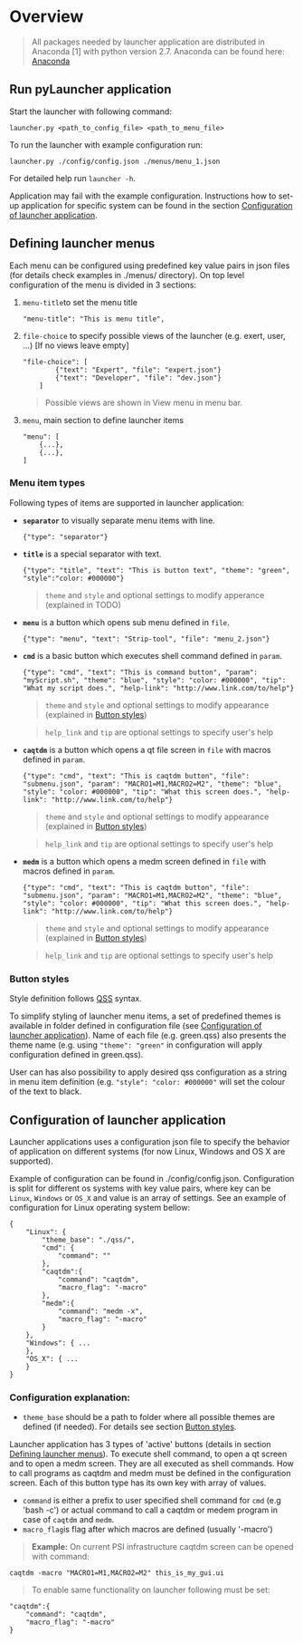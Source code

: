 # Overview
> All packages needed by launcher application are distributed in Anaconda [1] with python version 2.7. Anaconda can be found here: [Anaconda](http://continuum.io/downloads)

## Run pyLauncher application
Start the launcher with following command:

```
launcher.py <path_to_config_file> <path_to_menu_file>
```

To run the launcher with example configuration run:

```
launcher.py ./config/config.json ./menus/menu_1.json
```

For detailed help run  `launcher -h`.

Application may fail with the example configuration. Instructions how to set-up application for specific system can be found in the section [Configuration of launcher application]().
## Defining launcher menus
Each menu can be configured using predefined key value pairs in json files (for details check examples in ./menus/ directory). On top level configuration of the menu is divided in 3 sections:
 
 1. `menu-title`to set the menu title

    ```
    "menu-title": "This is menu title",
    ``` 

 2. `file-choice` to specify possible views of the launcher (e.g. exert, user, ...) [If no views leave empty]

    ```
    "file-choice": [
            {"text": "Expert", "file": "expert.json"}
            {"text": "Developer", "file": "dev.json"}
        ]
    ```
    > Possible views are shown in View menu in menu bar.
 3. `menu`, main section to define launcher items
    ```
    "menu": [
        {...},
        {...},
    ]
    ```
### Menu item types
Following types of items are supported in launcher application:
- **`separator`** to visually separate menu items with line.
    ```
    {"type": "separator"}
    ```

- **`title`** is a special separator with text.
    ```
    {"type": "title", "text": "This is button text", "theme": "green", "style":"color: #000000"}
    ```
    > `theme` and `style` and optional settings to modify apperance (explained in TODO)

- **`menu`** is a button which opens sub menu defined in `file`.
    ```
    {"type": "menu", "text": "Strip-tool", "file": "menu_2.json"}
    ```
    
- **`cmd`** is a basic button which executes shell command defined in `param`.
    ```
    {"type": "cmd", "text": "This is command button", "param": "myScript.sh", "theme": "blue", "style": "color: #000000", "tip": "What my script does.", "help-link": "http://www.link.com/to/help"}
    ```
    > `theme` and `style` and optional settings to modify appearance (explained in [Button styles]())
    
    > `help_link` and `tip` are optional settings to specify user's help
    
- **`caqtdm`** is a button which opens a qt file screen in `file` with macros defined in `param`.
    ```
    {"type": "cmd", "text": "This is caqtdm button", "file": "submenu.json", "param": "MACRO1=M1,MACRO2=M2", "theme": "blue", "style": "color: #000000", "tip": "What this screen does.", "help-link": "http://www.link.com/to/help"}
    ```
    > `theme` and `style` and optional settings to modify appearance (explained in [Button styles]())
    
    > `help_link` and `tip` are optional settings to specify user's help
    
- **`medm`** is a button which opens a medm screen defined in `file` with macros defined in `param`.
    ```
    {"type": "cmd", "text": "This is caqtdm button", "file": "submenu.json", "param": "MACRO1=M1,MACRO2=M2", "theme": "blue", "style": "color: #000000", "tip": "What this screen does.", "help-link": "http://www.link.com/to/help"}
    ```
    > `theme` and `style` and optional settings to modify appearance (explained in [Button styles]())
    
    > `help_link` and `tip` are optional settings to specify user's help
    
### Button styles
Style definition follows [QSS](http://doc.qt.io/qt-4.8/stylesheet-syntax.html) syntax.

To simplify styling of launcher menu items, a set of predefined themes is available in folder defined in configuration file (see [Configuration of launcher application]()). Name of each file (e.g. green.qss) also presents the theme name (e.g. using `"theme": "green"` in configuration will apply configuration defined in green.qss).

User can has also possibility to apply desired qss configuration as a string in menu item definition (e.g.  `"style": "color: #000000"` will set the colour of the text to black.

## Configuration of launcher application
Launcher applications uses a configuration json file to specify the behavior of application on different systems (for now Linux, Windows and OS X are supported).

Example of configuration can be found in ./config/config.json. Configuration is split for different os systems with key value pairs, where key can be `Linux`, `Windows` or `OS_X` and value is an array of settings. See an example of configuration for Linux operating system bellow:
```
{
    "Linux": {
        "theme_base": "./qss/",
        "cmd": {
            "command": ""
        },
        "caqtdm":{
            "command": "caqtdm",
            "macro_flag": "-macro"
        },
        "medm":{
            "command": "medm -x",
            "macro_flag": "-macro"
        }
    },
    "Windows": { ... 
    },
    "OS_X": { ...
    }
}
```
### Configuration explanation:
- `theme_base` should be a path to folder where all possible themes are defined (if needed). For details see section [Button styles]().

Launcher application has 3 types of 'active' buttons (details in section [Defining launcher menus]()). To execute shell command, to open a qt screen and to open a medm screen. They are all executed as shell commands. How to call programs as caqtdm and medm must be defined in the configuration screen. Each of this button type has its own key with array of values.
- `command` is either a prefix to user specified shell command for `cmd` (e.g 'bash -c') or actual command to call a caqtdm or medem program in case of `caqtdm` and `medm`.
- `macro_flag`is flag after which macros are defined (usually '-macro')

>**Example:** On current PSI infrastructure caqtdm screen can be opened with command:

```
caqtdm -macro "MACRO1=M1,MACRO2=M2" this_is_my_gui.ui
```
> To enable same functionality on launcher following must be set:
```
"caqtdm":{
    "command": "caqtdm",
    "macro_flag": "-macro"
}
```